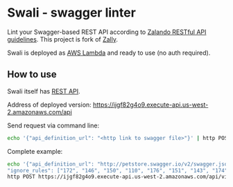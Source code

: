 Swali - swagger linter
==
 
Lint your Swagger-based REST API according to [Zalando RESTful API guidelines](https://opensource.zalando.com/restful-api-guidelines).
This project is fork of [Zally](https://github.com/zalando/zally).

Swali is deployed as [AWS Lambda](https://aws.amazon.com/lambda/) and ready to use
(no auth required).
 
 
How to use
---

Swali itself has [REST API](/src/main/resources/api.yaml). 

Address of deployed version: https://ijgf82g4o9.execute-api.us-west-2.amazonaws.com/api

Send request via command line:
 
 ```bash
echo '{"api_definition_url": "<http link to swagger file>"}' | http POST https://ijgf82g4o9.execute-api.us-west-2.amazonaws.com/api/violations
``` 
 
Complete example:
```bash
echo '{"api_definition_url": "http://petstore.swagger.io/v2/swagger.json", 
"ignore_rules": ["172", "146", "150", "110", "176", "151", "143", "174", "129"]}' | 
http POST https://ijgf82g4o9.execute-api.us-west-2.amazonaws.com/api/violations
``` 
